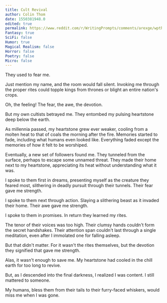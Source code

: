 ```yaml
---
title: Cult Revival
author: Colin Thom
date: 1550381948.0
edited: true
permalink: https://www.reddit.com/r/WritingPrompts/comments/arexge/wptheyre_not_the_best_dark_cultists_they_mumble/
Fantasy: true
SciFi: false
Humor: true
Magical Realism: false
Horror: false
Poetry: false
Micro: false
---
```

They used to fear me.

Just mention my name, and the room would fall silent. Invoking me through the proper rites could topple kings from thrones or blight an entire nation's crops.

Oh, the feeling! The fear, the awe, the devotion.

But my own cultists betrayed me. They entombed my pulsing heartstone deep below the earth.

As millennia passed, my heartstone grew ever weaker, cooling from a molten heat to that of coals the morning after the fire. Memories started to fade, including what humans even looked like. Everything faded except the memories of how it felt to be worshiped.

Eventually, a new set of followers found me. They tunneled from the surface, perhaps to escape some unnamed threat. They made their home next to my heartstone, appreciating its heat without understanding what it was.

I spoke to them first in dreams, presenting myself as the creature they feared most, slithering in deadly pursuit through their tunnels. Their fear gave me strength.

I spoke to them next through action. Slaying a slithering beast as it invaded their home. Their awe gave me strength.

I spoke to them in promises. In return they learned my rites.

The tenor of their voices was too high. Their clumsy hands couldn't form the secret handshakes. Their attention span couldn't last through a single meditation, even after I immolated one for falling asleep.

But that didn't matter. For it wasn't the rites themselves, but the devotion they signified that gave me strength.

Alas, it wasn't enough to save me. My heartstone had cooled in the chill earth for too long to revive.

But, as I descended into the final darkness, I realized I was content. I still mattered to someone.

My humans, bless them from their tails to their furry-faced whiskers, would miss me when I was gone.

